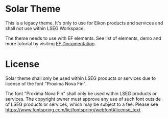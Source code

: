 # Solar Theme

This is a legacy theme. It's only to use for Eikon products and services and shall not use within LSEG Workspace.

The theme needs to use with EF elements. See list of elements, demo and more tutorial by visiting [EF Documentation](https://ui.refinitiv.com).

# License

Solar theme shall only be used within LSEG products or services due to license of the font "Proxima Nova Fin".

The font "Proxima Nova Fin" shall only be used within LSEG products or services. The copyright owner must approve any use of such font outside of LSEG products or services, which may be subject to a fee. Please see https://www.fontspring.com/lic/fontspring/webfont#license_text
